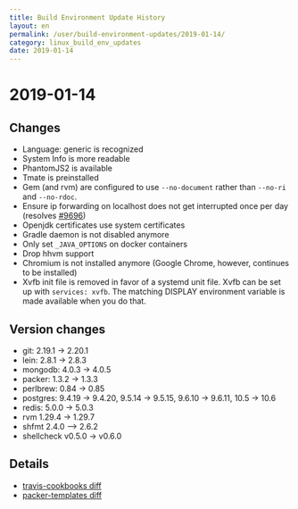 ```yaml
---
title: Build Environment Update History
layout: en
permalink: /user/build-environment-updates/2019-01-14/
category: linux_build_env_updates
date: 2019-01-14
---
```


# 2019-01-14

## Changes
- Language: generic is recognized
- System Info is more readable
- PhantomJS2 is available
- Tmate is preinstalled
- Gem (and rvm) are configured to use `--no-document` rather than `--no-ri` and `--no-rdoc`.
- Ensure ip forwarding on localhost does not get interrupted once per day
    (resolves [#9696](https://github.com/travis-ci/travis-ci/issues/9696))
- Openjdk certificates use system certificates
- Gradle daemon is not disabled anymore
- Only set `_JAVA_OPTIONS` on docker containers
- Drop hhvm support
- Chromium is not installed anymore (Google Chrome, however, continues to be installed)
- Xvfb init file is removed in favor of a systemd unit file. Xvfb can be set up with `services: xvfb`. The matching DISPLAY environment variable is made available when you do that.

## Version changes
- git: 2.19.1 → 2.20.1
- lein: 2.8.1 → 2.8.3
- mongodb: 4.0.3 → 4.0.5
- packer: 1.3.2 → 1.3.3
- perlbrew: 0.84 → 0.85
- postgres: 9.4.19 → 9.4.20, 9.5.14 → 9.5.15, 9.6.10 → 9.6.11, 10.5 → 10.6
- redis: 5.0.0 → 5.0.3
- rvm 1.29.4 → 1.29.7
- shfmt 2.4.0 --> 2.6.2
- shellcheck v0.5.0 → v0.6.0

## Details

- [travis-cookbooks diff](https://github.com/travis-ci/travis-cookbooks/compare/016ead6...509637e)
- [packer-templates diff](https://github.com/travis-ci/packer-templates/compare/e193d27...2c98a19)
